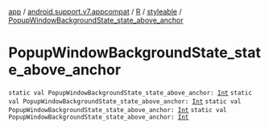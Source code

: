[app](../../../index.md) / [android.support.v7.appcompat](../../index.md) / [R](../index.md) / [styleable](index.md) / [PopupWindowBackgroundState_state_above_anchor](.)

# PopupWindowBackgroundState_state_above_anchor

`static val PopupWindowBackgroundState_state_above_anchor: `[`Int`](https://kotlinlang.org/api/latest/jvm/stdlib/kotlin/-int/index.html)
`static val PopupWindowBackgroundState_state_above_anchor: `[`Int`](https://kotlinlang.org/api/latest/jvm/stdlib/kotlin/-int/index.html)
`static val PopupWindowBackgroundState_state_above_anchor: `[`Int`](https://kotlinlang.org/api/latest/jvm/stdlib/kotlin/-int/index.html)
`static val PopupWindowBackgroundState_state_above_anchor: `[`Int`](https://kotlinlang.org/api/latest/jvm/stdlib/kotlin/-int/index.html)